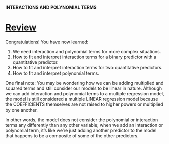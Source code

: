 #### INTERACTIONS AND POLYNOMIAL TERMS

# [Review](https://www.codecademy.com/courses/linear-regression-mssp/lessons/stats-interactions-and-polynomial-terms-in-multiple-regression/exercises/review)

Congratulations! You have now learned:
1. We need interaction and polynomial terms for more complex situations.
2. How to fit and interpret interaction terms for a binary predictor with a quantitative predictor.
3. How to fit and interpret interaction terms for two quantitative predictors.
4. How to fit and interpret polynomial terms.

One final note: You may be wondering how we can be adding multiplied and squared terms and still consider our models to be linear in nature. 
Although we can add interaction and polynomial terms to a multiple regression model, 
the model is still considered a multiple LINEAR regression model because the COEFFICIENTS themselves are not raised to higher powers or multiplied by one another.

In other words, the model does not consider the polynomial or interaction terms any differently than any other variable; 
when we add an interaction or polynomial term, it’s like we’re just adding another predictor to the model that happens to be a composite of some of the other predictors.
